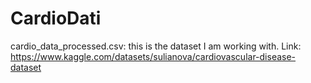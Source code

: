 # CardioDati
cardio_data_processed.csv: this is the dataset I am working with. Link: https://www.kaggle.com/datasets/sulianova/cardiovascular-disease-dataset
